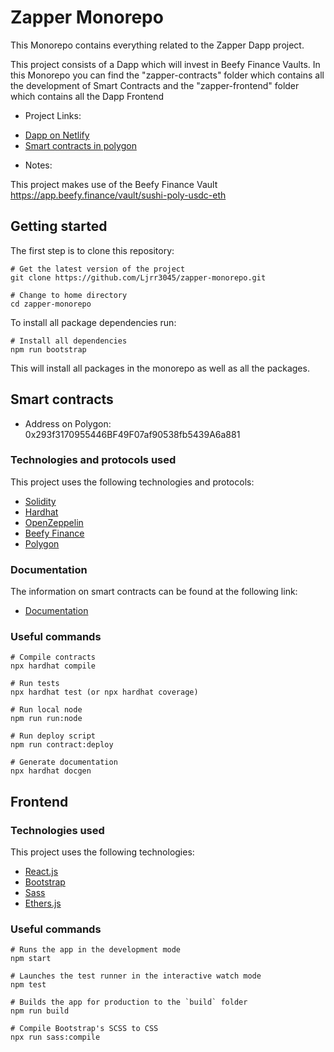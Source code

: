 # Zapper Monorepo

This Monorepo contains everything related to the Zapper Dapp project.

This project consists of a Dapp which will invest in Beefy Finance Vaults. In this Monorepo you can find the "zapper-contracts" folder which contains all the development of Smart Contracts and the "zapper-frontend" folder which contains all the Dapp Frontend

- Project Links:
* [Dapp on Netlify](https://zapper-dapp-by-ljrr3045.netlify.app/)
* [Smart contracts in polygon](https://polygonscan.com/address/0x293f3170955446bf49f07af90538fb5439a6a881#code)

- Notes:

This project makes use of the Beefy Finance Vault https://app.beefy.finance/vault/sushi-poly-usdc-eth

## Getting started

The first step is to clone this repository:
```
# Get the latest version of the project
git clone https://github.com/Ljrr3045/zapper-monorepo.git

# Change to home directory
cd zapper-monorepo
```

To install all package dependencies run:
```
# Install all dependencies
npm run bootstrap
```

This will install all packages in the monorepo as well as all the packages.

## Smart contracts

- Address on Polygon: 0x293f3170955446BF49F07af90538fb5439A6a881

### Technologies and protocols used

This project uses the following technologies and protocols:
* [Solidity](https://docs.soliditylang.org/en/v0.8.17/)
* [Hardhat](https://hardhat.org/docs)
* [OpenZeppelin](https://docs.openzeppelin.com/)
* [Beefy Finance](https://docs.beefy.finance/)
* [Polygon](https://bscscan.com/)

### Documentation

The information on smart contracts can be found at the following link:
* [Documentation](https://github.com/Ljrr3045/zapper-monorepo/tree/master/packages/zapper-contracts/docs/index.md)

### Useful commands

```
# Compile contracts
npx hardhat compile

# Run tests
npx hardhat test (or npx hardhat coverage)

# Run local node
npm run run:node

# Run deploy script
npm run contract:deploy

# Generate documentation
npx hardhat docgen
```

## Frontend

### Technologies used

This project uses the following technologies:
* [React.js](https://reactjs.org/docs/getting-started.html)
* [Bootstrap](https://getbootstrap.com/docs/5.2/getting-started/introduction/)
* [Sass](https://sass-lang.com/documentation/)
* [Ethers.js](https://docs.ethers.io/v5/)

### Useful commands

```
# Runs the app in the development mode
npm start

# Launches the test runner in the interactive watch mode
npm test

# Builds the app for production to the `build` folder
npm run build

# Compile Bootstrap's SCSS to CSS
npx run sass:compile
```



